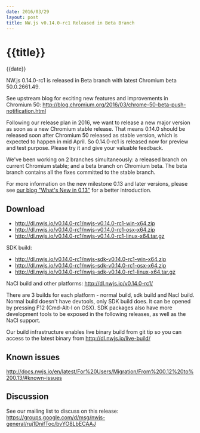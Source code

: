 ```yaml
---
date: 2016/03/29
layout: post
title: NW.js v0.14.0-rc1 Released in Beta Branch
---
```


# {{title}}
{{date}}

NW.js 0.14.0-rc1 is released in Beta branch with latest Chromium beta 50.0.2661.49.

See upstream blog for exciting new features and improvements in Chromium 50: http://blog.chromium.org/2016/03/chrome-50-beta-push-notification.html

Following our release plan in 2016, we want to release a new major version as soon as a new Chromium stable release. That means 0.14.0 should be released soon after Chromium 50 released as stable version, which is expected to happen in mid April. So 0.14.0-rc1 is released now for preview and test purpose. Please try it and give your valuable feedback.

We've been working on 2 branches simultaneously: a released branch on current Chromium stable; and a beta branch on Chromium beta. The beta branch contains all the fixes committed to the stable branch.

For more information on the new milestone 0.13 and later versions, please see [our blog "What's New in 0.13"](/blog/whats-new-in-0.13) for a better introduction.

## Download 

* http://dl.nwjs.io/v0.14.0-rc1/nwjs-v0.14.0-rc1-win-x64.zip 
* http://dl.nwjs.io/v0.14.0-rc1/nwjs-v0.14.0-rc1-osx-x64.zip 
* http://dl.nwjs.io/v0.14.0-rc1/nwjs-v0.14.0-rc1-linux-x64.tar.gz 

SDK build: 
* http://dl.nwjs.io/v0.14.0-rc1/nwjs-sdk-v0.14.0-rc1-win-x64.zip 
* http://dl.nwjs.io/v0.14.0-rc1/nwjs-sdk-v0.14.0-rc1-osx-x64.zip 
* http://dl.nwjs.io/v0.14.0-rc1/nwjs-sdk-v0.14.0-rc1-linux-x64.tar.gz 

NaCl build and other platforms: http://dl.nwjs.io/v0.14.0-rc1/ 

There are 3 builds for each platform - normal build, sdk build and Nacl build. Normal build doesn't have devtools, only SDK build does. lt can be opened by pressing F12 (Cmd-Alt-I on OSX). SDK packages also have more development tools to be exposed in the following releases, as well as the NaCl support. 

Our build infrastructure enables live binary build from git tip so you can access to the latest binary from http://dl.nwjs.io/live-build/ 

## Known issues 
 
http://docs.nwjs.io/en/latest/For%20Users/Migration/From%200.12%20to%200.13/#known-issues

## Discussion

See our mailing list to discuss on this release: https://groups.google.com/d/msg/nwjs-general/ruj1DnifToc/bvYO8LbECAAJ